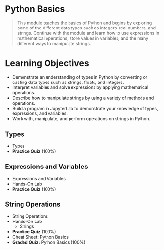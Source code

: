 # Python Basics
> This module teaches the basics of Python and begins by exploring some of the different data types such as integers, real numbers, and strings. Continue with the module and learn how to use expressions in mathematical operations, store values in variables, and the many different ways to manipulate strings.
# Learning Objectives
- Demonstrate an understanding of types in Python by converting or casting data types such as strings, floats, and integers.
- Interpret variables and solve expressions by applying mathematical operations.
- Describe how to manipulate strings by using a variety of methods and operations.
- Build a program in JupyterLab to demonstrate your knowledge of types, expressions, and variables.
- Work with, manipulate, and perform operations on strings in Python.
## Types
- Types
- **Practice Quiz** (100%)
## Expressions and Variables
- Expressions and Variables
- Hands-On Lab
- **Practice Quiz** (100%)
## String Operations
- String Operations
- Hands-On Lab
    - Strings
- **Practice Quiz** (100%)
- Cheat Sheet: Python Basics
- **Graded Quiz:** Python Basics (100%)
